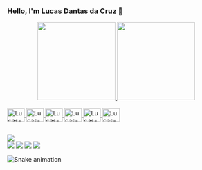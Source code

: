 ### Hello, I'm Lucas Dantas da Cruz 👋

<div align="center">
  <a href="https://github.com/ldantascruz">
  <img height="180em" src="https://github-readme-stats.vercel.app/api?username=ldantascruz&show_icons=true&theme=chartreuse-dark&include_all_commits=true&count_private=true"/>
  <img height="180em" src="https://github-readme-stats.vercel.app/api/top-langs/?username=ldantascruz&layout=compact&langs_count=7&theme=chartreuse-dark"/>
</div>
  
  
  <div style="display: inline_block"><br>
   <img align="center" alt="Lucas-Flutter" height="30" width="40" src="https://cdn.jsdelivr.net/gh/devicons/devicon/icons/flutter/flutter-original.svg">
  <img align="center" alt="Lucas-Dart" height="30" width="40" src="https://cdn.jsdelivr.net/gh/devicons/devicon/icons/dart/dart-original.svg">
  <img align="center" alt="Lucas-Android" height="30" width="40" src="https://cdn.jsdelivr.net/gh/devicons/devicon/icons/android/android-original.svg">
  <img align="center" alt="Lucas-Apple" height="30" width="40" src="https://cdn.jsdelivr.net/gh/devicons/devicon/icons/apple/apple-original.svg">
    <img align="center" alt="Lucas-C++" height="30" width="40" src="https://cdn.jsdelivr.net/gh/devicons/devicon/icons/cplusplus/cplusplus-original.svg">
    <img align="center" alt="Lucas-Bash" height="30" width="40" src="https://cdn.jsdelivr.net/gh/devicons/devicon/icons/bash/bash-original.svg">   
    
   ##
    
<div> 
  
  <a href="https://www.instagram.com/cruz_ld/" target="_blank"><img src="https://img.shields.io/badge/-Instagram-%23E4405F?style=for-the-badge&logo=instagram&logoColor=white" target="_blank"></a> 	
 <a href="https://discord.gg/wagxzStdcR" target="_blank"><img src="https://img.shields.io/badge/Discord-7289DA?style=for-the-badge&logo=discord&logoColor=white" target="_blank"></a> 
  <a href = "mailto:ldantascruz@gmail.com?subject=Olá,%20Lucas!"><img src="https://img.shields.io/badge/Gmail-D14836?style=for-the-badge&logo=gmail&logoColor=white" target="_blank"></a>
  <a href="https://www.linkedin.com/in/ldantascruz" target="_blank"><img src="https://img.shields.io/badge/-LinkedIn-%230077B5?style=for-the-badge&logo=linkedin&logoColor=white" target="_blank"></a> 
  <a href="https://api.whatsapp.com/send?phone=5527997538240&text=Ola,%20Lucas!" target="_blank"><img src="https://img.shields.io/badge/WhatsApp-25D366?style=for-the-badge&logo=whatsapp&logoColor=white" target="_blank"></a>  
  
 
  ![Snake animation](https://github.com/ldantascruz/ldantascruz/blob/output/github-contribution-grid-snake.svg)
 
